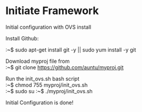 # Initiate Framework
Initial configuration with OVS install

Install Github:

:~$ sudo apt-get install git -y || sudo yum install -y git

Download myproj file from   
:~$ git clone https://github.com/auntu/myproj.git

Run the init_ovs.sh bash script   
:~$ chmod 755 myproj/init_ovs.sh  
:~$ sudo su
:~$ ./myproj/init_ovs.sh

Initial Configuration is done!
